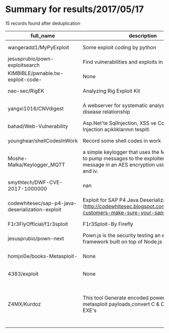 
# Summary for results/2017/05/17
    
15 records found after deduplication

| full_name | description | html_url | matched_list | matched_count | pushed_at | size | stargazers_count | language | forks_count | vul_ids |
|--------------------------------------------------|---------------------------------------------------------------------------------------------------------------------------------------------------------|---------------------------------------------------------------------|-----------------------------------------------------------------------------|-----------------|---------------------------|--------|--------------------|------------|---------------|----------------------|
| wangeradd1/MyPyExploit | Some exploit coding by python | https://github.com/wangeradd1/MyPyExploit | ['exploit'] | 1 | 2017-05-17 07:51:56+00:00 | 11 | 4 | Python | 5 | [] |
| jesusprubio/pown-exploitsearch | Find vulnerabilities and exploits in pown.js | https://github.com/jesusprubio/pown-exploitsearch | ['exploit'] | 1 | 2017-05-17 15:13:31+00:00 | 82 | 0 | JavaScript | 0 | [] |
| KIMBIBLE/pwnable.tw-exploit-code- | None | https://github.com/KIMBIBLE/pwnable.tw-exploit-code- | ['exploit'] | 1 | 2017-05-17 04:05:15+00:00 | 402 | 0 | Python | 0 | [] |
| nao-sec/RigEK | Analyzing Rig Exploit Kit | https://github.com/nao-sec/RigEK | ['exploit'] | 1 | 2017-05-17 02:50:31+00:00 | 4054 | 48 | | 11 | [] |
| yangxi1016/CNVdigest | A webserver for systematic analysis of CNV-disease relationship | https://github.com/yangxi1016/CNVdigest | ['cnvd-c OR cnvd-2 OR cnnvd-2'] | 1 | 2017-05-17 07:55:50+00:00 | 22508 | 0 | Python | 0 | [] |
| bahad/Web-Vulnerability | Asp.Net'te SqlInjection, XSS ve Command Injection açıklıklarının tespiti | https://github.com/bahad/Web-Vulnerability | ['command injection'] | 1 | 2017-05-17 01:53:27+00:00 | 1118 | 0 | ASP | 1 | [] |
| younghear/shellCodesInWork | Record some shell codes in work | https://github.com/younghear/shellCodesInWork | ['shellcode'] | 1 | 2017-05-17 05:48:00+00:00 | 5 | 0 | nan | 0 | [] |
| Moshe-Malka/Keylogger_MQTT | a simple keylogger that uses the MQTT framewark to pump messages to the exploiter. encrypts the message in an AES encryption using a preset key and iv. | https://github.com/Moshe-Malka/Keylogger_MQTT | ['exploit'] | 1 | 2017-05-17 09:13:08+00:00 | 3 | 1 | Python | 0 | [] |
| smythtech/DWF-CVE-2017-1000000 | nan | https://github.com/smythtech/DWF-CVE-2017-1000000 | ['cve-2'] | 1 | 2017-05-17 10:27:29+00:00 | 34 | 0 | nan | 0 | ['CVE-2017-1000000'] |
| codewhitesec/sap-p4-java-deserialization-exploit | Exploit for SAP P4 Java Deserialization (http://codewhitesec.blogspot.com/2017/05/sap-customers-make-sure-your-sapjvm-is.html) | https://github.com/codewhitesec/sap-p4-java-deserialization-exploit | ['exploit'] | 1 | 2017-05-17 14:47:47+00:00 | 5 | 6 | Python | 4 | [] |
| F1r3FlyOfficial/f1r3sploit | F1r3Sploit-By Firefly | https://github.com/F1r3FlyOfficial/f1r3sploit | ['sploit'] | 1 | 2017-05-17 15:22:29+00:00 | 0 | 0 | nan | 0 | [] |
| jesusprubio/pown-next | Pown.js is the security testing an exploitation framework built on top of Node.js and npm. | https://github.com/jesusprubio/pown-next | ['exploit'] | 1 | 2017-05-17 15:50:58+00:00 | 43 | 0 | JavaScript | 0 | [] |
| homjxi0e/books-Metasploit- | None | https://github.com/homjxi0e/books-Metasploit- | ['metasploit module OR payload'] | 1 | 2017-05-17 15:55:09+00:00 | 6066 | 0 | | 0 | [] |
| 4383/exploit | None | https://github.com/4383/exploit | ['exploit'] | 1 | 2017-05-17 20:31:51+00:00 | 0 | 0 | | 0 | [] |
| Z4MX/Kurdoz | This tool Generate encoded powershell with metasploit payloads,convert C & C# Templates to EXE's | https://github.com/Z4MX/Kurdoz | ['metasploit module OR metasploit payload', 'metasploit module OR payload'] | 2 | 2017-05-17 22:21:29+00:00 | 15 | 3 | Ruby | 1 | [] |
